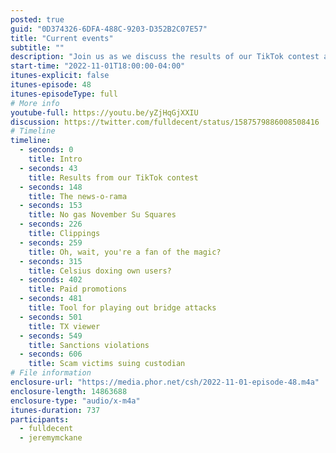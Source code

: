 ```yaml
---
posted: true
guid: "0D374326-6DFA-488C-9203-D352B2C07E57"
title: "Current events"
subtitle: ""
description: "Join us as we discuss the results of our TikTok contest and go over the latest news in the crypto world, including sanctions violations and scam victims suing a custodian. #crypto #news"
start-time: "2022-11-01T18:00:00-04:00"
itunes-explicit: false
itunes-episode: 48
itunes-episodeType: full
# More info
youtube-full: https://youtu.be/yZjHqGjXXIU
discussion: https://twitter.com/fulldecent/status/1587579886008508416
# Timeline
timeline:
  - seconds: 0
    title: Intro
  - seconds: 43
    title: Results from our TikTok contest
  - seconds: 148
    title: The news-o-rama
  - seconds: 153
    title: No gas November Su Squares
  - seconds: 226
    title: Clippings
  - seconds: 259
    title: Oh, wait, you're a fan of the magic?
  - seconds: 315
    title: Celsius doxing own users?
  - seconds: 402
    title: Paid promotions
  - seconds: 481
    title: Tool for playing out bridge attacks
  - seconds: 501
    title: TX viewer
  - seconds: 549
    title: Sanctions violations
  - seconds: 606
    title: Scam victims suing custodian
# File information
enclosure-url: "https://media.phor.net/csh/2022-11-01-episode-48.m4a"
enclosure-length: 14863688
enclosure-type: "audio/x-m4a"
itunes-duration: 737
participants:
  - fulldecent
  - jeremymckane
  - "037"
  - audiochain_io
  - yodude38
  - ellievoxel
  - dtedesco1
---
```


<!--end of quick notes-->

- TikTok results?
  - 10k views on [this one](https://www.tiktok.com/@fulldecent/video/7158560159445290286?is_copy_url=1&is_from_webapp=v1)!
- https://www.bloomberg.com/news/articles/2022-10-03/feds-seized-311m-in-bitcoin-btc-the-crypto-hacker-stole-it-back
- https://protos.com/celsius-promotes-radical-transparency-doxxes-every-user/
- https://www.theverge.com/2022/10/3/23384789/kim-kardashian-crypto-fine-sec-pump-and-dump-ethereum-max
- https://www.coindesk.com/business/2022/11/01/early-makerdao-developer-and-stablecoin-pioneer-found-dead-in-puerto-rico/
- https://twitter.com/cryptoctf/status/1578141441796280328
- https://tx.eth.samczsun.com/
- https://www.theblock.co/post/176182/u-s-treasury-fines-bittrex-29-million-for-sanctions-violations-in-its-largest-action-against-a-crypto-firm
- https://www.washingtonpost.com/business/2022/10/14/crypto-scam-victims-seek-hold-coinbase-responsible-losses/
- https://twitter.com/0xSt1ng3R/status/1583901648035860480